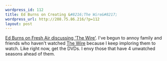 ```yaml
--- 
wordpress_id: 112
title: Ed Burns on Creating &#8216;The Wire&#8217;
wordpress_url: http://208.75.86.216/?p=112
layout: post
---
```

<a href="http://www.npr.org/templates/story/story.php?storyId=6524743">Ed Burns on Fresh Air discussing 'The Wire'</a>. I've begun to annoy family and friends who haven't watched <a href="http://www.hbo.com/thewire/">The Wire</a> because I keep imploring them to watch. Like right now, get the DVDs. I envy those that have 4 unwatched seasons ahead of them.
